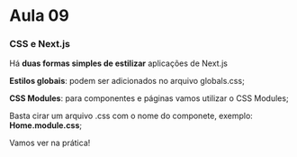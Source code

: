 # Aula 09

### CSS e Next.js

Há **duas formas simples de estilizar** aplicações de Next.js

**Estilos globais**: podem ser adicionados no arquivo globals.css;

**CSS Modules**: para componentes e páginas vamos utilizar o CSS Modules;

Basta cirar um arquivo .css com o nome do componete, exemplo: **Home.module.css**;

Vamos ver na prática!